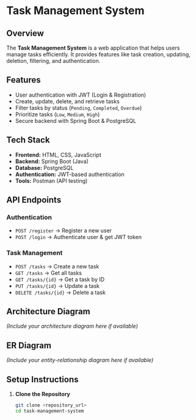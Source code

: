 # Task Management System

## Overview
The **Task Management System** is a web application that helps users manage tasks efficiently. It provides features like task creation, updating, deletion, filtering, and authentication.

## Features
- User authentication with JWT (Login & Registration)
- Create, update, delete, and retrieve tasks
- Filter tasks by status (`Pending`, `Completed`, `Overdue`)
- Prioritize tasks (`Low`, `Medium`, `High`)
- Secure backend with Spring Boot & PostgreSQL

## Tech Stack
- **Frontend:** HTML, CSS, JavaScript
- **Backend:** Spring Boot (Java)
- **Database:** PostgreSQL
- **Authentication:** JWT-based authentication
- **Tools:** Postman (API testing)

## API Endpoints

### Authentication
- `POST /register` → Register a new user
- `POST /login` → Authenticate user & get JWT token

### Task Management
- `POST /tasks` → Create a new task
- `GET /tasks` → Get all tasks
- `GET /tasks/{id}` → Get a task by ID
- `PUT /tasks/{id}` → Update a task
- `DELETE /tasks/{id}` → Delete a task

## Architecture Diagram
*(Include your architecture diagram here if available)*

## ER Diagram
*(Include your entity-relationship diagram here if available)*

## Setup Instructions
1. **Clone the Repository**
   ```bash
   git clone <repository_url>
   cd task-management-system

